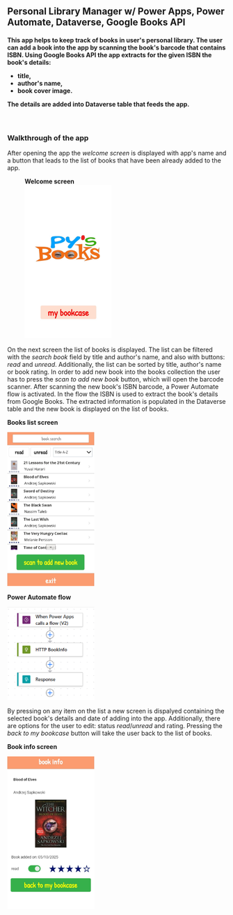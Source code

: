 ## Personal Library Manager w/ Power Apps, Power Automate, Dataverse, Google Books API

<h4>This app helps to keep track of books in user's personal library.
The user can add a book into the app by scanning the book's barcode that contains ISBN. Using Google Books API the app extracts for the given ISBN the book's details:
<p></p>
<ul>
<li>title,</li>
<li>author's name,</li>
<li>book cover image.</li>
</ul>
<p></p>
The details are added into Dataverse table that feeds the app.</h4>
<br>

<h3>Walkthrough of the app</h3>

After opening the app the *welcome screen* is displayed with app's name and a button that leads to the list of books that have been already added to the app.
<br>

<figure>
    <figcaption><b>Welcome screen</b></figcaption>
    <img src="/Personal%20Library%20Manager/Images/WelcomeScreen.jpg" width="200">
</figure>

On the next screen the list of books is displayed. The list can be filtered with the *search book* field by title and author's name, and also with buttons: *read* and *unread*. Additionally, the list can be sorted by title, author's name or book rating. In order to add new book into the books collection the user has to press the *scan to add new book* button, which will open the barcode scanner. After scanning the new book's ISBN barcode, a Power Automate flow is activated. In the flow the ISBN is used to extract the book's details from Google Books. The extracted information is populated in the Dataverse table and the new book is displayed on the list of books. 

<p><b>Books list screen</b></p>
<img src="/Personal%20Library%20Manager/Images/BooksListScreen.jpg" width="200">
<br>
<p><b>Power Automate flow</b></p>
<img src="/Personal Library Manager/Images/FetchBookInfo.png" width="200">

By pressing on any item on the list a new screen is dispalyed containing the selected book's details and date of adding into the app. Additionally, there are options for the user to edit: status *read*/*unread* and rating. Pressing the *back to my bookcase* button will take the user back to the list of books.

<p><b>Book info screen</b></p>
<img src="/Personal%20Library%20Manager/Images/BookInfoScreen.jpg" width="200">

